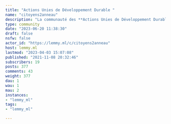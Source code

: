 ```yaml
---
title: "Actions Unies de Développement Durable " 
name: "citoyens2anneau"
description: "La communauté des **Actions Unies de Développement Durable** (AUDD) animée par le collectif **Citoyens de l’Anneau, [@C2A@lemmy.ml](https://lemmy.ml/u/C2A)**.Vous trouverez ici des actions positives de citoyens, d'organisations publiques et privées, qui contribuent à l'atteinte des **Objectifs de Développement Durable** de l’**Agenda 2030**.[Nous vous expliquons tout ici](https://www.citoyens2anneau.org/actions-unies-de-developpement-durable/) 😊Prenez un petit moment pour visiter notre [site web **Citoyens de l'Anneau**](https://www.citoyens2anneau.org/)👉 [Rejoignez nous sur Lemmy !](https://lemmy.ml/signup) 👈"
type: community
date: "2023-06-20 11:38:30"
draft: false
nsfw: false
actor_id: "https://lemmy.ml/c/citoyens2anneau"
host: lemmy.ml
lastmod: "2023-04-03 15:07:08"
published: "2021-11-08 20:32:46"
subscribers: 19
posts: 377
comments: 43
weight: 377
dau: 1
wau: 1
mau: 2
instances:
- "lemmy_ml"
tags: 
- "lemmy_ml"

---
```

